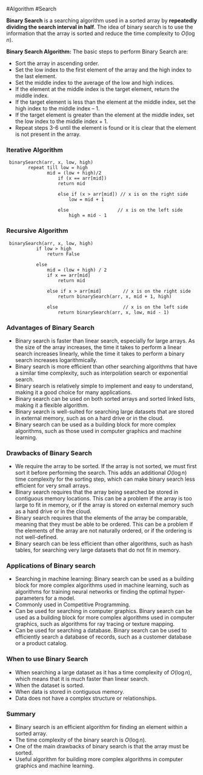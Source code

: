 #Algorithm 
#Search 

**Binary Search** is a searching algorithm used in a sorted array by **repeatedly dividing the search interval in half**. The idea of binary search is to use the information that the array is sorted and reduce the time complexity to $O(\log n)$.

**Binary Search Algorithm:** The basic steps to perform Binary Search are:
-   Sort the array in ascending order.
-   Set the low index to the first element of the array and the high index to the last element.
-   Set the middle index to the average of the low and high indices.
-   If the element at the middle index is the target element, return the middle index.
-   If the target element is less than the element at the middle index, set the high index to the middle index – 1.
-   If the target element is greater than the element at the middle index, set the low index to the middle index + 1.
-   Repeat steps 3-6 until the element is found or it is clear that the element is not present in the array.

### Iterative Algorithm
```
 binarySearch(arr, x, low, high)
        repeat till low = high
               mid = (low + high)/2
                   if (x == arr[mid])
                   return mid
   
                   else if (x > arr[mid]) // x is on the right side
                       low = mid + 1
   
                   else                  // x is on the left side
                       high = mid - 1
```

### Recursive Algorithm
```
 binarySearch(arr, x, low, high)
           if low > high
               return False 
   
           else
               mid = (low + high) / 2 
               if x == arr[mid]
                   return mid
       
               else if x > arr[mid]        // x is on the right side
                   return binarySearch(arr, x, mid + 1, high)
               
               else                        // x is on the left side
                   return binarySearch(arr, x, low, mid - 1)
```

### Advantages of Binary Search
-   Binary search is faster than linear search, especially for large arrays. As the size of the array increases, the time it takes to perform a linear search increases linearly, while the time it takes to perform a binary search increases logarithmically.
-   Binary search is more efficient than other searching algorithms that have a similar time complexity, such as interpolation search or exponential search.
-   Binary search is relatively simple to implement and easy to understand, making it a good choice for many applications.
-   Binary search can be used on both sorted arrays and sorted linked lists, making it a flexible algorithm.
-   Binary search is well-suited for searching large datasets that are stored in external memory, such as on a hard drive or in the cloud.
-   Binary search can be used as a building block for more complex algorithms, such as those used in computer graphics and machine learning.

### Drawbacks of Binary Search
-   We require the array to be sorted. If the array is not sorted, we must first sort it before performing the search. This adds an additional $O(\log n)$ time complexity for the sorting step, which can make binary search less efficient for very small arrays.
-   Binary search requires that the array being searched be stored in contiguous memory locations. This can be a problem if the array is too large to fit in memory, or if the array is stored on external memory such as a hard drive or in the cloud.
-   Binary search requires that the elements of the array be comparable, meaning that they must be able to be ordered. This can be a problem if the elements of the array are not naturally ordered, or if the ordering is not well-defined.
-   Binary search can be less efficient than other algorithms, such as hash tables, for searching very large datasets that do not fit in memory.

### Applications of Binary search
-   Searching in machine learning: Binary search can be used as a building block for more complex algorithms used in machine learning, such as algorithms for training neural networks or finding the optimal hyper-parameters for a model.
-   Commonly used in Competitive Programming.
-   Can be used for searching in computer graphics. Binary search can be used as a building block for more complex algorithms used in computer graphics, such as algorithms for ray tracing or texture mapping.
-   Can be used for searching a database. Binary search can be used to efficiently search a database of records, such as a customer database or a product catalog.

### When to use Binary Search
-   When searching a large dataset as it has a time complexity of $O(\log n)$, which means that it is much faster than linear search.
-   When the dataset is sorted.
-   When data is stored in contiguous memory.
-   Data does not have a complex structure or relationships.

### Summary
-   Binary search is an efficient algorithm for finding an element within a sorted array.
-   The time complexity of the binary search is $O(\log n)$.
-   One of the main drawbacks of binary search is that the array must be sorted.
-   Useful algorithm for building more complex algorithms in computer graphics and machine learning.